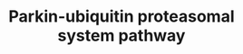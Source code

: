 ---
annotations:
- id: PW:0000144
  parent: regulatory pathway
  type: Pathway Ontology
  value: ubiquitin/proteasome degradation pathway
authors:
- Mkutmon
- Eweitz
description: This pathway describes the Parkin-Ubiquitin proteasome degradation system.
last-edited: 2021-05-21
organisms:
- Bos taurus
redirect_from:
- /index.php/Pathway:WP3199
- /instance/WP3199
- /instance/WP3199_r117587
revision: r117587
schema-jsonld:
- '@context': https://schema.org/
  '@id': https://wikipathways.github.io/pathways/WP3199.html
  '@type': Dataset
  creator:
    '@type': Organization
    name: WikiPathways
  description: This pathway describes the Parkin-Ubiquitin proteasome degradation
    system.
  keywords:
  - CASK
  - CASP8
  - CCNE1
  - CUL1
  - FBXW7
  - GPR37
  - GRP78
  - HSPA14
  - HSPA1L
  - HSPA4
  - HSPA6
  - HSPA8
  - HSPA9
  - PARK2
  - PSMC1
  - PSMC2
  - PSMC3
  - PSMC4
  - PSMC5
  - PSMC6
  - PSMD1
  - PSMD10
  - PSMD11
  - PSMD12
  - PSMD13
  - PSMD14
  - PSMD2
  - PSMD3
  - PSMD4
  - PSMD5
  - PSMD6
  - PSMD7
  - PSMD8
  - RNF19A
  - SEPT5
  - SIAH1
  - SIAH2
  - SNCA
  - SNCAIP
  - STUB1
  - TUBA1A
  - TUBA1B
  - TUBA1C
  - TUBA3E
  - TUBA4A
  - TUBA8
  - TUBAL3
  - TUBB1
  - TUBB2B
  - TUBB3
  - TUBB4A
  - TUBB4B
  - TUBB5
  - TUBB6
  - UBA1
  - UBE2G1
  - UBE2G2
  - UBE2J1
  - UBE2J2
  - UBE2L3
  - UBE2L6
  license: CC0
  name: Parkin-ubiquitin proteasomal system pathway
seo: CreativeWork
title: Parkin-ubiquitin proteasomal system pathway
wpid: WP3199
---